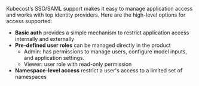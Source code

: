 Kubecost’s SSO/SAML support makes it easy to manage application access and works with top identity providers.
Here are the high-level options for access supported:

* **Basic auth** provides a simple mechanism to restrict application access internally and externally
* **Pre-defined user roles** can be managed directly in the product
    * Admin: has permissions to manage users, configure model inputs, and application settings.
    * Viewer: user role with read-only permission
* **Namespace-level access** restrict a user's access to a limited set of namespaces

<br/><br/>
